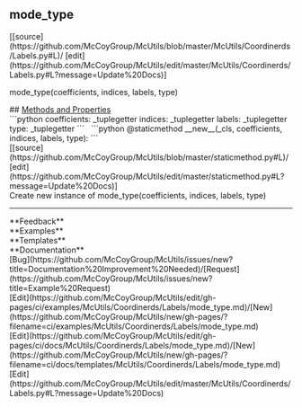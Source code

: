 ## <a id="McUtils.Coordinerds.Labels.mode_type">mode_type</a> 

<div class="docs-source-link" markdown="1">
[[source](https://github.com/McCoyGroup/McUtils/blob/master/McUtils/Coordinerds/Labels.py#L)/
[edit](https://github.com/McCoyGroup/McUtils/edit/master/McUtils/Coordinerds/Labels.py#L?message=Update%20Docs)]
</div>

mode_type(coefficients, indices, labels, type)







<div class="collapsible-section">
 <div class="collapsible-section collapsible-section-header" markdown="1">
## <a class="collapse-link" data-toggle="collapse" href="#methods" markdown="1"> Methods and Properties</a> <a class="float-right" data-toggle="collapse" href="#methods"><i class="fa fa-chevron-down"></i></a>
 </div>
 <div class="collapsible-section collapsible-section-body collapse show" id="methods" markdown="1">
 ```python
coefficients: _tuplegetter
indices: _tuplegetter
labels: _tuplegetter
type: _tuplegetter
```
<a id="namedtuple_mode_type.mode_type.__new__" class="docs-object-method">&nbsp;</a> 
```python
@staticmethod
__new__(_cls, coefficients, indices, labels, type): 
```
<div class="docs-source-link" markdown="1">
[[source](https://github.com/McCoyGroup/McUtils/blob/master/staticmethod.py#L)/
[edit](https://github.com/McCoyGroup/McUtils/edit/master/staticmethod.py#L?message=Update%20Docs)]
</div>
Create new instance of mode_type(coefficients, indices, labels, type)






 </div>
</div>












---


<div markdown="1" class="text-secondary">
<div class="container">
  <div class="row">
   <div class="col" markdown="1">
**Feedback**   
</div>
   <div class="col" markdown="1">
**Examples**   
</div>
   <div class="col" markdown="1">
**Templates**   
</div>
   <div class="col" markdown="1">
**Documentation**   
</div>
   <div class="col" markdown="1">
   
</div>
   <div class="col" markdown="1">
   
</div>
   <div class="col" markdown="1">
   
</div>
</div>
  <div class="row">
   <div class="col" markdown="1">
[Bug](https://github.com/McCoyGroup/McUtils/issues/new?title=Documentation%20Improvement%20Needed)/[Request](https://github.com/McCoyGroup/McUtils/issues/new?title=Example%20Request)   
</div>
   <div class="col" markdown="1">
[Edit](https://github.com/McCoyGroup/McUtils/edit/gh-pages/ci/examples/McUtils/Coordinerds/Labels/mode_type.md)/[New](https://github.com/McCoyGroup/McUtils/new/gh-pages/?filename=ci/examples/McUtils/Coordinerds/Labels/mode_type.md)   
</div>
   <div class="col" markdown="1">
[Edit](https://github.com/McCoyGroup/McUtils/edit/gh-pages/ci/docs/McUtils/Coordinerds/Labels/mode_type.md)/[New](https://github.com/McCoyGroup/McUtils/new/gh-pages/?filename=ci/docs/templates/McUtils/Coordinerds/Labels/mode_type.md)   
</div>
   <div class="col" markdown="1">
[Edit](https://github.com/McCoyGroup/McUtils/edit/master/McUtils/Coordinerds/Labels.py#L?message=Update%20Docs)   
</div>
   <div class="col" markdown="1">
   
</div>
   <div class="col" markdown="1">
   
</div>
   <div class="col" markdown="1">
   
</div>
</div>
</div>
</div>